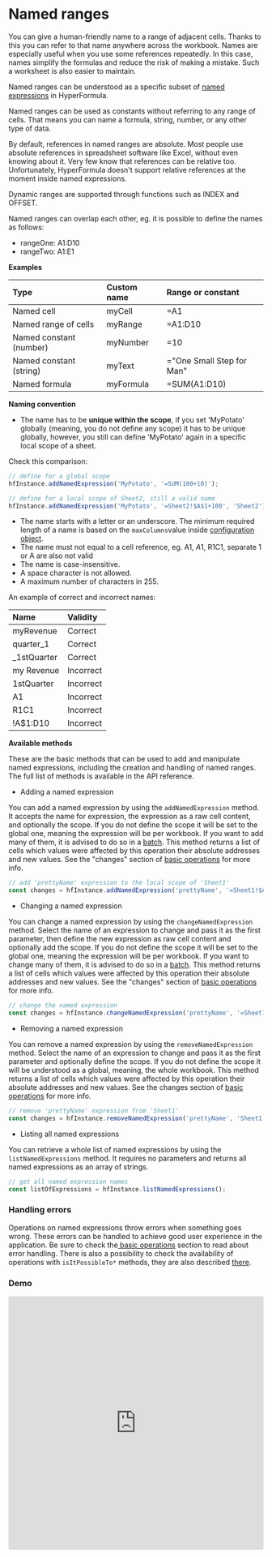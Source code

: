 # Named ranges

You can give a human-friendly name to a range of adjacent cells. Thanks to this you can refer to that name anywhere across the workbook. Names are especially useful when you use some references repeatedly. In this case, names simplify the formulas and reduce the risk of making a mistake. Such a worksheet is also easier to maintain.

Named ranges can be understood as a specific subset of [named expressions](https://handsontable.github.io/hyperformula/api/classes/hyperformula.html#named-expressions) in HyperFormula.

Named ranges can be used as constants without referring to any range of cells. That means you can name a formula, string, number, or any other type of data.

By default, references in named ranges are absolute. Most people use absolute references in spreadsheet software like Excel, without even knowing about it. Very few know that references can be relative too. Unfortunately, HyperFormula doesn't support relative references at the moment inside named expressions.

Dynamic ranges are supported through functions such as INDEX and OFFSET.

Named ranges can overlap each other, eg. it is possible to define the names as follows: 

* rangeOne: A1:D10
* rangeTwo: A1:E1

**Examples**

| Type | Custom name | Range or constant |
| :--- | :--- | :--- |
| Named cell | myCell | =A1 |
| Named range of cells | myRange | =A1:D10 |
| Named constant \(number\) | myNumber | =10 |
| Named constant \(string\) | myText | ="One Small Step for Man" |
| Named formula | myFormula | =SUM\(A1:D10\) |

**Naming convention**

* The name has to be **unique within the scope**, if you set 'MyPotato' globally \(meaning, you do not define any scope\) it has to be unique globally, however, you still can define 'MyPotato' again in a specific local scope of a sheet.

Check this comparison:

```javascript
// define for a global scope
hfInstance.addNamedExpression('MyPotato', '=SUM(100+10)');

// define for a local scope of Sheet2, still a valid name
hfInstance.addNamedExpression('MyPotato', '=Sheet2!$A$1+100', 'Sheet2');
```

* The name starts with a letter or an underscore. The minimum required length of a name is based on the `maxColumns`value inside [configuration object](../getting-started/configuration-options.md).
* The name must not equal to a cell reference, eg. A1, $A$1, R1C1, separate 1 or A are also not valid
* The name is case-insensitive. 
* A space character is not allowed.
* A maximum number of characters in 255.

An example of correct and incorrect names:

| Name | Validity |
| :--- | :--- |
| myRevenue | Correct |
| quarter\_1 | Correct |
| \_1stQuarter | Correct |
| my Revenue | Incorrect |
| 1stQuarter | Incorrect |
| A1 | Incorrect |
| R1C1 | Incorrect |
| !A$1:D10 | Incorrect |

**Available methods** 

These are the basic methods that can be used to add and manipulate named expressions, including the creation and handling of named ranges. The full list of methods is available in the API reference.

* Adding a named expression

You can add a named expression by using the `addNamedExpression` method. It accepts the name for expression, the expression as a raw cell content, and optionally the scope. If you do not define the scope it will be set to the global one, meaning the expression will be per workbook. If you want to add many of them, it is advised to do so in a [batch](../data-operations/batch-operations.md). This method returns a list of cells which values were affected by this operation their absolute addresses and new values. See the "changes" section of [basic operations](../data-operations/crud-operations.md) for more info.

```javascript
// add 'prettyName' expression to the local scope of 'Sheet1'
const changes = hfInstance.addNamedExpression('prettyName', '=Sheet1!$A$1+100', 'Sheet1');
```

* Changing a named expression

You can change a named expression by using the `changeNamedExpression` method. Select the name of an expression to change and pass it as the first parameter,  then define the new expression as raw cell content and optionally add the scope. If you do not define the scope it will be set to the global one, meaning the expression will be per workbook. If you want to change many of them, it is advised to do so in a [batch](../data-operations/batch-operations.md). This method returns a list of cells which values were affected by this operation their absolute addresses and new values. See the "changes" section of [basic operations](../data-operations/crud-operations.md) for more info.

```javascript
// change the named expression
const changes = hfInstance.changeNamedExpression('prettyName', '=Sheet1!$A$1+200');
```

* Removing a named expression

You can remove a named expression by using the `removeNamedExpression` method. Select the name of an expression to change and pass it as the first parameter and optionally define the scope. If you do not define the scope it will be understood as a global, meaning, the whole workbook. This method returns a list of cells which values were affected by this operation their absolute addresses and new values. See the changes section of [basic operations](../data-operations/crud-operations.md) for more info.

```javascript
// remove 'prettyName' expression from 'Sheet1'
const changes = hfInstance.removeNamedExpression('prettyName', 'Sheet1');
```

* Listing all named expressions

You can retrieve a whole list of named expressions by using the `listNamedExpressions` method. It requires no parameters and returns all named expressions as an array of strings.

```javascript
// get all named expression names
const listOfExpressions = hfInstance.listNamedExpressions();
```

### Handling errors

Operations on named expressions throw errors when something goes wrong. These errors can be handled to achieve good user experience in the application. Be sure to check the[ basic operations](../data-operations/crud-operations.md) section to read about error handling. There is also a possibility to check the availability of operations with `isItPossibleTo*` methods, they are also described [there](../data-operations/crud-operations.md#isitpossibleto-methods). 

### Demo

<iframe
   src="https://codesandbox.io/embed/github/handsontable/hyperformula-demos/tree/develop/named-expressions?autoresize=1&fontsize=14&hidenavigation=1&theme=dark&view=preview"
   style="width:100%; height:500px; border:0; border-radius: 4px; overflow:hidden;"
   title="handsontable/hyperformula-demos: basic-usage"
   allow="accelerometer; ambient-light-sensor; camera; encrypted-media; geolocation; gyroscope; hid; microphone; midi; payment; usb; vr; xr-spatial-tracking"
   sandbox="allow-autoplay allow-forms allow-modals allow-popups allow-presentation allow-same-origin allow-scripts"
/>



